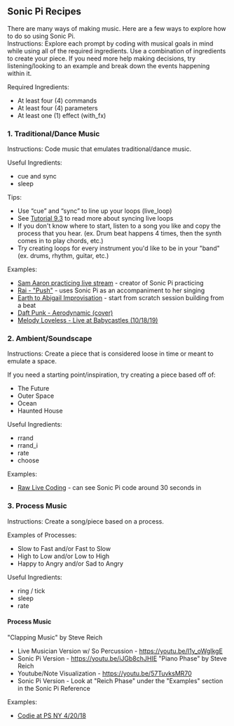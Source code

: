 ## Sonic Pi Recipes
There are many ways of making music. Here are a few ways to explore how to do so using Sonic Pi.</br>
Instructions: Explore each prompt by coding with musical goals in mind while using all of the required ingredients. Use a combination of ingredients to create your piece. If you need more help making decisions, try listening/looking to an example and break down the events happening within it.

Required Ingredients:
- At least four (4) commands
- At least four (4) parameters
- At least one (1) effect (with_fx)

### 1. Traditional/Dance Music

Instructions: Code music that emulates traditional/dance music.

Useful Ingredients:
- cue and sync
- sleep

Tips:
- Use “cue” and “sync” to line up your loops (live_loop)
- See <a href="https://sonic-pi.net/tutorial.html#section-9-3">Tutorial 9.3</a> to read more about syncing live loops
- If you don't know where to start, listen to a song you like and copy the process that you hear. (ex. Drum beat happens 4 times, then the synth comes in to play chords, etc.)
- Try creating loops for every instrument you'd like to be in your "band" (ex. drums, rhythm, guitar, etc.)

Examples:
- [Sam Aaron practicing live stream](https://youtu.be/kxX6ZEhFlm4) - creator of Sonic Pi practicing
- [Rai - "Push"](https://youtu.be/BT-NBqVBIQE) - uses Sonic Pi as an accompaniment to her singing
- [Earth to Abigail Improvisation](https://youtu.be/0Ueg0nOyXec) - start from scratch session building from a beat
- [Daft Punk - Aerodynamic (cover)](https://youtu.be/cydH_JAgSfg)
- [Melody Loveless - Live at Babycastles (10/18/19)](https://youtu.be/SCwwbdUpSs8)

### 2. Ambient/Soundscape

Instructions: Create a piece that is considered loose in time or meant to emulate a space.

If you need a starting point/inspiration, try creating a piece based off of:
- The Future
- Outer Space
- Ocean
- Haunted House

Useful Ingredients:
- rrand
- rrand_i
- rate
- choose

Examples:
- [Raw Live Coding](https://youtu.be/67ccVFodsrk) - can see Sonic Pi code around 30 seconds in

### 3. Process Music 

Instructions: Create a song/piece based on a process.

Examples of Processes:
- Slow to Fast and/or Fast to Slow
- High to Low and/or Low to High
- Happy to Angry and/or Sad to Angry 

Useful Ingredients:
- ring / tick
- sleep
- rate

#### Process Music
"Clapping Music" by Steve Reich
- Live Musician Version w/ So Percussion - https://youtu.be/I1y_oWgIkgE
- Sonic Pi Version - https://youtu.be/iJGb8chJHIE
"Piano Phase" by Steve Reich
- Youtube/Note Visualization - https://youtu.be/57TuvksMR70
- Sonic Pi Version - Look at "Reich Phase" under the "Examples" section in the Sonic Pi Reference

Examples:
- [Codie at PS NY 4/20/18](https://vimeo.com/308996093) 
